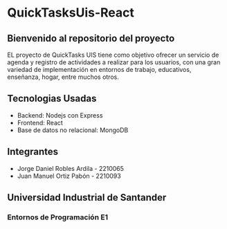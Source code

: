 # QuickTasksUis-React


## Bienvenido al repositorio del proyecto


EL proyecto de QuickTasks UIS tiene como objetivo ofrecer un servicio de agenda y registro de actividades a realizar para los usuarios, con una gran variedad de implementación en entornos de trabajo, educativos, enseñanza, hogar, entre muchos otros.


## Tecnologias Usadas


- Backend: Nodejs con Express
- Frontend: React
- Base de datos no relacional: MongoDB


## Integrantes


- Jorge Daniel Robles Ardila - 2210065
- Juan Manuel Ortiz Pabón - 2210093


## Universidad Industrial de Santander
### Entornos de Programación E1

